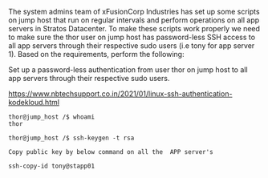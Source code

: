 The system admins team of xFusionCorp Industries has set up some scripts on jump host that run on regular intervals and perform operations on all app servers in Stratos Datacenter. To make these scripts work properly we need to make sure the thor user on jump host has password-less SSH access to all app servers through their respective sudo users (i.e tony for app server 1). Based on the requirements, perform the following:

Set up a password-less authentication from user thor on jump host to all app servers through their respective sudo users.

https://www.nbtechsupport.co.in/2021/01/linux-ssh-authentication-kodekloud.html

```
thor@jump_host /$ whoami
thor

thor@jump_host /$ ssh-keygen -t rsa

Copy public key by below command on all the  APP server's

ssh-copy-id tony@stapp01


```
